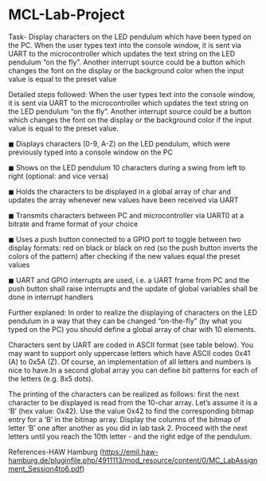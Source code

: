 # MCL-Lab-Project

Task- Display characters on the LED pendulum which have been typed on the PC. When the user types text into the console window, it is sent via UART to the microcontroller which updates the text string on the LED pendulum “on the fly”. Another interrupt source could be a button which changes the font on the display or the background color when the input value is equal to the preset value 

Detailed steps followed: When the user types text into the console window, it is sent via UART to the microcontroller which updates the text string on the LED pendulum “on the fly”. Another interrupt source could be a button which changes the font on the display or the background color if the input value is equal to the preset value.

◼ Displays characters (0-9, A-Z) on the LED pendulum, which were previously typed into a console window on the PC

◼ Shows on the LED pendulum 10 characters during a swing from left to right (optional: and vice versa)

◼ Holds the characters to be displayed in a global array of char and updates the array whenever new values have been received via UART

◼ Transmits characters between PC and microcontroller via UART0 at a bitrate and frame format of your choice

◼ Uses a push button connected to a GPIO port to toggle between two display formats: red on black or black on red (so the push button inverts the colors of the pattern)
after checking if the new values equal the preset values

◼ UART and GPIO interrupts are used, i.e. a UART frame from PC and the push button shall raise interrupts and the update of global variables shall be done in interrupt handlers

Further explaned: In order to realize the displaying of characters on the LED pendulum in a way that they can be changed “on-the-fly” (by what you typed on the PC) you should define a global array of char with 10 elements.

Characters sent by UART are coded in ASCII format (see table below). You may want to support only uppercase letters which have ASCII codes 0x41 (A) to 0x5A (Z). Of course, an implementation of all letters and numbers is nice to have.In a second global array you can define bit patterns for each of the letters (e.g. 8x5 dots).

The printing of the characters can be realized as follows: first the next character to be displayed is read from the 10-char array. Let’s assume it is a ‘B’ (hex value: 0x42). Use the value 0x42 to find the corresponding bitmap entry for a ‘B’ in the bitmap array. Display the columns of the bitmap of letter ‘B’ one after another as you did in lab task 2. Proceed with the next letters until you reach the 10th letter - and the right edge of the pendulum.

References-HAW Hamburg (https://emil.haw-hamburg.de/pluginfile.php/4911113/mod_resource/content/0/MC_LabAssignment_Session4to6.pdf)
